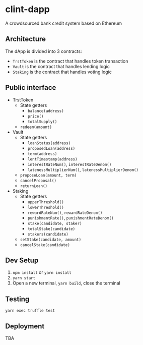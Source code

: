 # clint-dapp
A crowdsourced bank credit system based on Ethereum

## Architecture
The dApp is divided into 3 contracts:
* `TrstToken` is the contract that handles token transaction
* `Vault` is the contract that handles lending logic
* `Staking` is the contract that handles voting logic

## Public interface
* TrstToken
  * State getters
    * `balance(address)`
    * `price()`
    * `totalSupply()`
  * `redeem(amount)`
* Vault
  * State getters
    * `loanStatus(address)`
    * `proposedLoan(address)`
    * `term(address)`
    * `lentTimestamp(address)`
    * `interestRateNum()`, `interestRateDenom()`
    * `latenessMultiplierNum()`, `latenessMultiplierDenom()`
  * `proposeLoan(amount, term)`
  * `cancelProposal()`
  * `returnLoan()`
* Staking
  * State getters
    * `upperThreshold()`
    * `lowerThreshold()`
    * `rewardRateNum()`, `rewardRateDenom()`
    * `punishmentRate()`, `punishmentRateDenom()`
    * `stake(candidate, staker)`
    * `totalStake(candidate)`
    * `stakers(candidate)`
  * `setStake(candidate, amount)`
  * `cancelStake(candidate)`

## Dev Setup
1. `npm install` or `yarn install`
2. `yarn start`
3. Open a new terminal, `yarn build`, close the terminal

## Testing
`yarn exec truffle test`

## Deployment
TBA
